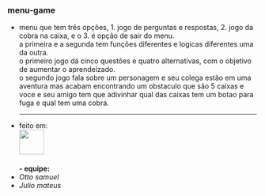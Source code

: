 ### menu-game
- menu que tem três opções, 1. jogo de perguntas e respostas, 2. jogo da cobra na caixa, e o 3. é opção de sair do menu.<br> a primeira e a segunda tem funções diferentes e logicas diferentes uma da outra.<br>o primeiro jogo dá cinco questões e quatro alternativas, com o objetivo de aumentar o aprendeizado.
<br>o segundo jogo fala sobre um personagem e seu colega estão em uma aventura mas acabam encontrando um obstaculo que são 5 caixas e voce e seu amigo tem que
adivinhar qual das caixas tem um botao para fuga e qual tem uma cobra.<hr><p></p>
- feito em: <br><img width= '50' height='50' src="https://cdn.jsdelivr.net/gh/devicons/devicon/icons/c/c-original.svg" />
<br><br><strong>- equipe: </strong><br>
- <i>Otto samuel</i><br>
- <i>Julio mateus</i><br>

